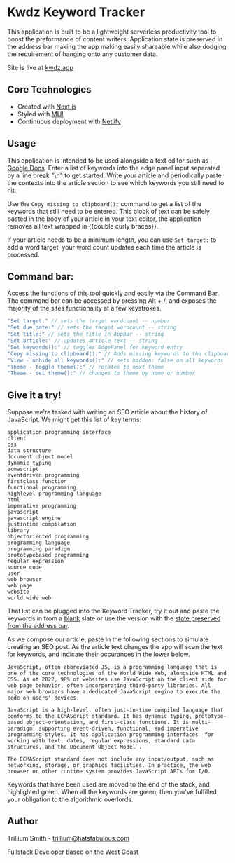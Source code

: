 # Kwdz Keyword Tracker

This application is built to be a lightweight serverless productivity tool to boost the preformance of content writers. Application state is preserved in the address bar making the app making easily shareable while also dodging the requirement of hanging onto any customer data.

Site is live at [kwdz.app](https://kwdz.app/)

## Core Technologies

 - Created with [Next.js](https://nextjs.org/)
 - Styled with [MUI](https://mui.com/)
 - Continuous deployment with [Netlify](https://www.netlify.com/)

## Usage

This application is intended to be used alongside a text editor such as [Google Docs](https://docs.new). Enter a list of keywords into the edge panel input separated by a line break "\n" to get started. Write your article and periodically paste the contexts into the article section to see which keywords you still need to hit.

Use the ```Copy missing to clipboard():``` command to get a list of the keywords that still need to be entered. This block of text can be safely pasted in the body of your article in your text editor, the application removes all text wrapped in {{double curly braces}}.

If your article needs to be a minimum length, you can use ```Set target:``` to add a word target, your word count updates each time the article is processed.

## Command bar:

Access the functions of this tool quickly and easily via the Command Bar. The command bar can be accessed by pressing Alt + /, and exposes the majority of the sites functionality at a few keystrokes.

```js
"Set target:" // sets the target wordcount -- number
"Set due date:" // sets the target wordcount -- string
"Set title:" // sets the title in AppBar -- string
"Set article:" // updates article text -- string
"Set keywords():" // toggles EdgePanel for keyword entry
"Copy missing to clipboard():" // Adds missing keywords to the clipboard surrounded by {{ curly braces }}
"View - unhide all keywords():" // sets hidden: false on all keywords
"Theme - toggle theme():" // rotates to next theme
"Theme - set theme():" // changes to theme by name or number
```

## Give it a try!

Suppose we're tasked with writing an SEO article about the history of JavaScript. We might get this list of key terms:

```
application programming interface
client
css
data structure
document object model
dynamic typing
ecmascript
eventdriven programming
firstclass function
functional programming
highlevel programming language
html
imperative programming
javascript
javascript engine
justintime compilation
library
objectoriented programming
programming language
programming paradigm
prototypebased programming
regular expression
source code
user
web browser
web page
website
world wide web
```

That list can be plugged into the Keyword Tracker, try it out and paste the keywords in from a [blank](https://kwdz.app/) slate or use the version with the [state preserved from the address bar](https://kwdz.app/?k0=eventdriven%20programming&k0=functional%20programming&k0=highlevel%20programming%20language&k0=justintime%20compilation&k0=library&k0=objectoriented%20programming&k0=prototypebased%20programming&k0=source%20code&k0=application%20programming%20interface&k0=client&k0=css&k0=data%20structure&k0=document%20object%20model&k0=dynamic%20typing&k0=ecmascript&k0=firstclass%20function&k0=html&k0=imperative%20programming&k0=javascript%20engine&k0=programming%20language&k0=regular%20expression&k0=user&k0=web%20browser&k0=web%20page&k0=website&k0=world%20wide%20web&k0=javascript&theme=dark&title=Wikipedia%20JavaScript).


As we compose our article, paste in the following sections to simulate creating an SEO post. As the article text changes the app will scan the text for keywords, and indicate their occurances in the lower below.

```
JavaScript, often abbreviated JS, is a programming language that is one of the core technologies of the World Wide Web, alongside HTML and CSS. As of 2022, 98% of websites use JavaScript on the client side for web page behavior, often incorporating third-party libraries. All major web browsers have a dedicated JavaScript engine to execute the code on users' devices.
```

```
JavaScript is a high-level, often just-in-time compiled language that conforms to the ECMAScript standard. It has dynamic typing, prototype-based object-orientation, and first-class functions. It is multi-paradigm, supporting event-driven, functional, and imperative programming styles. It has application programming interfaces  for working with text, dates, regular expressions, standard data structures, and the Document Object Model .
```
```
The ECMAScript standard does not include any input/output, such as networking, storage, or graphics facilities. In practice, the web browser or other runtime system provides JavaScript APIs for I/O.
```

Keywords that have been used are moved to the end of the stack, and highlighted green. When all the keywords are green, then you've fulfilled your obligation to the algorithmic overlords.

## Author

Trillium Smith - [trillium@hatsfabulous.com](mailto:trillium@hatsfabulous.com)

Fullstack Developer based on the West Coast
